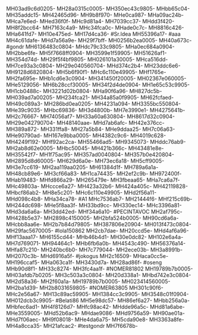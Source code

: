 MH03ad9c6d0205-
MH28a0315c0005-
MH350ec43c9805-
MHbb65c04-
MH35addc15-
MH42465d96-
MH9b8f970-
MHe0ca987-
MHa09ac24b-
MHca7e6ed-
MHed36f0f-
MHc9d81a4-
MH7039cc37-
MHdd3f420-
MH8f2bcc64-
MH7163c4a9-
MHc34fca0c-
MHade0c7c-
MH8816c426-
MHa641fd7-
MH10e475ed-
MH17d4ca36-
#Sr.Idea
MH55396a17-
#aaa
MH4c61dafe-
MHd7a56a9e-
MH29f7bff-
MH0256b2ea0005-
MH40a673c-
#gondr
MH6136483c0804-
MHdc79c33c9805-
MHa0ec684a0904-
MH2bbe6fe-
MH5f7668ff0904-
MH3599e1f59905-
MH51626af1-
MH354d74d-
MH29f5f4bf9805-
MH026101a30005-
MHca516dd-
MH7ce93a3c0804-
MH29e040560704-
MHd374c2b4-
MH23ddc6e6-
MH9128d6820804-
MH5b6f90f1-
MHc6c110e49905-
MHf1765e-
MH2fa695e-
MHb1cd6e3c0904-
MH341450f20005-
MH02367e060005-
MHe5129056-
MH6b28ccf30005-
MH34f2d4de0904-
MH1e65c53c9905-
MH1cb0488c-
MH3221d02b0804-
MHa90f6a96-
MH827dc5b-
MH039ad7a00205-
MH234fca21-
MH34a85a0f9905-
MH62fcfaed-
MH49c089a3-
MH286bd0ea0205-
MH4231a094-
MH3355bc550804-
MHe39c9035-
MHbc69836-
MH3d4800b-
MH7e3990e1-
MH4275641b-
MH2c76667-
MH74056af7-
MH33a60a630804-
MH8617d32c0904-
MH29e042790704-
MH48140aae-
MHd7ab6afc-
MH42e376cc-
MH389a872-
MH331ffa8-
MH27a5b84-
MHe9ddaa25-
MH7c06a63-
MHe90790ad-
MH167e9bba0005-
MH4382c9c6-
MH4019c628-
MH4249f192-
MHf92ac2ca-
MH55466ad5-
MH9345073-
MHddc76ab9-
MH2ab8d62e0005-
MHbc50045-
MH421b366c-
MH43481e8e-
MH35542f7-
MH1f75ac95-
MH357ad0040804-
MH357b0e420804-
MH2895d8d60005-
MH629d6a0e-
MH73ec6a18-
MH5cff9005-
MH3e7cc619-
MH2aa119aa0205-
MH61384d1f-
MH789a6a1a-
MH48cb89e6-
MH3cf66a83-
MH1ca74435-
MH2ef2c9b-
MH972400f-
MHab19483-
MHfd866a29-
MH265479e-
MH3fbeaa65-
MHa7ca6a7f-
MHc49803a-
MHccce6a27-
MH423a32b6-
MH424a405c-
MH42119828-
MHbcf86ab2-
MH8e5c201-
MHc6c110e49905-
MHd2f56a11-
MHd098c4b8-
MHa34ca78-
#A1
MHc7536ab7-
MH21444f6-
MHf215c69b-
MH244dc698-
MHe5f8aa3f-
MH33bd9cc-
MH330ec14-
MHc3396a81-
MHd3da6a6a-
MH3dd42ed-
MHf34a6a10-
#PECINTAVOC
MH2af795c-
MH428b5e37-
MH2898c4150005-
MH2bfa524b0005-
MH90cd6a6a-
MHcbb8aa6e-
MH2b7b84d79805-
MH387806e20904-
MH013f473c0804-
MH29fac5670005-
#lola150862
MH2cb7dae-
MH20ccd5e-
MHd4af6a96-
MHf13aaa17-
MH6155cd44-
MHb46b4d1-
MH30e0dc82-
MH102e6a4a-
MH7d769071-
MH94464c1-
MHb6fb6a0b-
MH4543c490-
MH56376a14-
MHfa87c210-
MH240bc6b0-
MH7c779044-
MH2ece03b-
MH3a8991b-
MH2070c3b-
MHd6916a5f-
#jokogus
MH2c16509-
MHaca0cc5e-
MH196ccaf5-
MHa063ca1f-
MH3430d7a-
MH28ad86f-
#oseng
MHb90d8f1-
MH33c8274-
MH3fc4aa1f-
#NOMER81802
MH19789b7b0005-
MH03afdb7b0205-
MH3c503a3c0804-
MH20d338a1-
MHbd742e3c0804-
MH2d58a36-
MH2f60a1a-
MH19789b7b0005-
MH023414560005-
MH2ba1d39-
MH2b8031659805-
#NOMER63805
MH301c90f6-
MHc2e56a67-
MH13c89ac59905-
MH1384cc3c9905-
MH3548c01f0904-
MH012dcb3c9905-
#Belati86
MH5e98dc57-
MH86ef6a27-
MHbb256a0a-
MHbfec6ad1-
MH4f8126d7-
MHfc98ac42-
MHdde96a5c-
MHd81a6abe-
MHe3559005-
MHd52b6ac9-
MHdae9086-
MHd9756a59-
MH90ae01a-
MHd7f06aec-
MH9f08018-
MHe4da6a75-
MH5cda90e8-
MH3363a8fe-
MH4a8cca35-
MH21afcac2-
#testgondr
MH7f6678b-